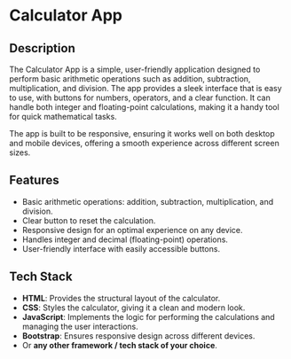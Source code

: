 # Calculator App

## Description
The Calculator App is a simple, user-friendly application designed to perform basic arithmetic operations such as addition, subtraction, multiplication, and division. The app provides a sleek interface that is easy to use, with buttons for numbers, operators, and a clear function. It can handle both integer and floating-point calculations, making it a handy tool for quick mathematical tasks.

The app is built to be responsive, ensuring it works well on both desktop and mobile devices, offering a smooth experience across different screen sizes.

## Features
- Basic arithmetic operations: addition, subtraction, multiplication, and division.
- Clear button to reset the calculation.
- Responsive design for an optimal experience on any device.
- Handles integer and decimal (floating-point) operations.
- User-friendly interface with easily accessible buttons.
  
## Tech Stack
- **HTML**: Provides the structural layout of the calculator.
- **CSS**: Styles the calculator, giving it a clean and modern look.
- **JavaScript**: Implements the logic for performing the calculations and managing the user interactions.
- **Bootstrap**: Ensures responsive design across different devices.
- Or **any other framework / tech stack of your choice**.